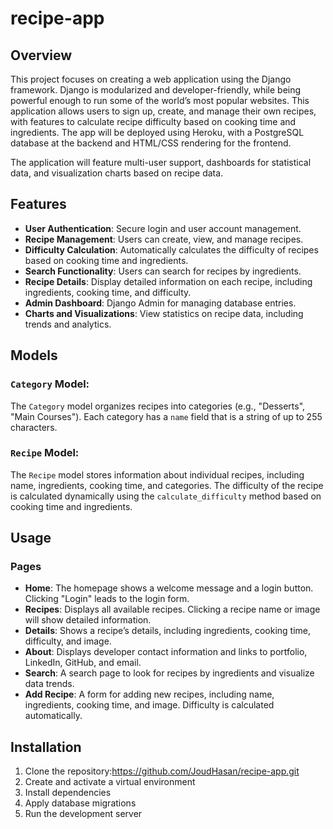 # recipe-app

## Overview

This project focuses on creating a web application using the Django framework. Django is modularized and developer-friendly, while being powerful enough to run some of the world’s most popular websites. This application allows users to sign up, create, and manage their own recipes, with features to calculate recipe difficulty based on cooking time and ingredients. The app will be deployed using Heroku, with a PostgreSQL database at the backend and HTML/CSS rendering for the frontend.

The application will feature multi-user support, dashboards for statistical data, and visualization charts based on recipe data.

## Features

- **User Authentication**: Secure login and user account management.
- **Recipe Management**: Users can create, view, and manage recipes.
- **Difficulty Calculation**: Automatically calculates the difficulty of recipes based on cooking time and ingredients.
- **Search Functionality**: Users can search for recipes by ingredients.
- **Recipe Details**: Display detailed information on each recipe, including ingredients, cooking time, and difficulty.
- **Admin Dashboard**: Django Admin for managing database entries.
- **Charts and Visualizations**: View statistics on recipe data, including trends and analytics.

## Models

### `Category` Model:

The `Category` model organizes recipes into categories (e.g., "Desserts", "Main Courses"). Each category has a `name` field that is a string of up to 255 characters.

### `Recipe` Model:

The `Recipe` model stores information about individual recipes, including name, ingredients, cooking time, and categories. The difficulty of the recipe is calculated dynamically using the `calculate_difficulty` method based on cooking time and ingredients.

## Usage

### Pages

- **Home**: The homepage shows a welcome message and a login button. Clicking "Login" leads to the login form.
- **Recipes**: Displays all available recipes. Clicking a recipe name or image will show detailed information.
- **Details**: Shows a recipe’s details, including ingredients, cooking time, difficulty, and image.
- **About**: Displays developer contact information and links to portfolio, LinkedIn, GitHub, and email.
- **Search**: A search page to look for recipes by ingredients and visualize data trends.
- **Add Recipe**: A form for adding new recipes, including name, ingredients, cooking time, and image. Difficulty is calculated automatically.

## Installation

1. Clone the repository:https://github.com/JoudHasan/recipe-app.git
2. Create and activate a virtual environment
3. Install dependencies
4. Apply database migrations
5. Run the development server
